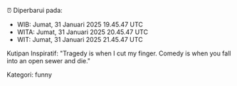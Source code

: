 ⏰ Diperbarui pada:
- WIB: Jumat, 31 Januari 2025 19.45.47 UTC
- WITA: Jumat, 31 Januari 2025 20.45.47 UTC
- WIT: Jumat, 31 Januari 2025 21.45.47 UTC

Kutipan Inspiratif:
"Tragedy is when I cut my finger. Comedy is when you fall into an open sewer and die."


Kategori: funny

